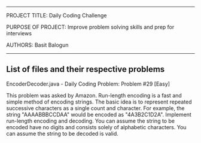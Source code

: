 ------------------------------------------------------------------------

PROJECT TITLE: Daily Coding Challenge

PURPOSE OF PROJECT: Improve problem solving skills and prep for interviews
 
AUTHORS: Basit Balogun


-------------------------------------------
List of files and their respective problems 
-------------------------------------------
EncoderDecoder.java - Daily Coding Problem: Problem #29 [Easy]

This problem was asked by Amazon.
Run-length encoding is a fast and simple method of encoding strings. The basic idea is to represent repeated successive characters as a single count and character. For example, the string "AAAABBBCCDAA" would be encoded as "4A3B2C1D2A".
Implement run-length encoding and decoding. You can assume the string to be encoded have no digits and consists solely of alphabetic characters. You can assume the string to be decoded is valid.
